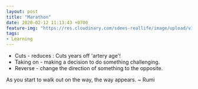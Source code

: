 ```yaml
---
layout: post
title: "Marathon"
date: 2020-02-12 11:13:43 +0700
feature-img: "https://res.cloudinary.com/sdees-reallife/image/upload/v1555658919/sample_feature_img.png"
tags:
- Learning
---
```

- Cuts - reduces : Cuts years off 'artery age'!
- Taking on - making a decision to do something challenging.
- Reverse - change the direction of something to the opposite.

<i class="fa fa-child" style="color:plum"></i>

As you start to walk out on the way, the way appears. ~ Rumi
